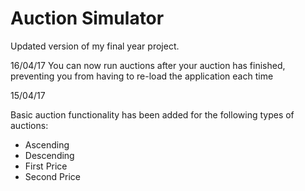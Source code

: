# Auction Simulator
Updated version of my final year project.

16/04/17
You can now run auctions after your auction has finished, preventing you from having to re-load the application each time


15/04/17

Basic auction functionality has been added for the following types of auctions:

* Ascending
* Descending
* First Price
* Second Price

